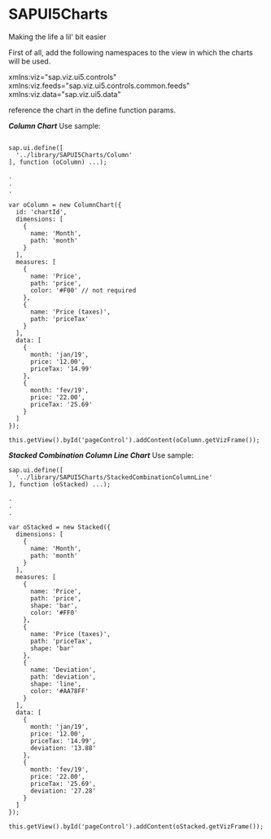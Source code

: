 # SAPUI5Charts
Making the life a lil' bit easier

First of all, add the following namespaces to the view in which the charts will be used.

xmlns:viz="sap.viz.ui5.controls" 
xmlns:viz.feeds="sap.viz.ui5.controls.common.feeds" 
xmlns:viz.data="sap.viz.ui5.data"

reference the chart in the define function params.

***Column Chart***
Use sample:

```

sap.ui.define([
  '../library/SAPUI5Charts/Column'
], function (oColumn) ...);

.
.
.

var oColumn = new ColumnChart({
  id: 'chartId',
  dimensions: [
    {
      name: 'Month',
      path: 'month'
    }
  ],
  measures: [
    {
      name: 'Price',
      path: 'price',
      color: '#F00' // not required
    },
    {
      name: 'Price (taxes)',
      path: 'priceTax'
    }
  ],
  data: [
    {
      month: 'jan/19',
      price: '12.00',
      priceTax: '14.99'
    },
    {
      month: 'fev/19',
      price: '22.00',
      priceTax: '25.69'
    }
  ]
});

this.getView().byId('pageControl').addContent(oColumn.getVizFrame());
```

***Stacked Combination Column Line Chart***
Use sample:

```
sap.ui.define([
  '../library/SAPUI5Charts/StackedCombinationColumnLine'
], function (oStacked) ...);

.
.
.

var oStacked = new Stacked({
  dimensions: [
    {
      name: 'Month',
      path: 'month'
    }
  ],
  measures: [
    {
      name: 'Price',
      path: 'price',
      shape: 'bar',
      color: '#FF0'
    },
    {
      name: 'Price (taxes)',
      path: 'priceTax',
      shape: 'bar'
    },
    {
      name: 'Deviation',
      path: 'deviation',
      shape: 'line',
      color: '#AA78FF'
    }
  ],
  data: [
    {
      month: 'jan/19',
      price: '12.00',
      priceTax: '14.99',
      deviation: '13.88'
    },
    {
      month: 'fev/19',
      price: '22.00',
      priceTax: '25.69',
      deviation: '27.28'
    }
  ]
});

this.getView().byId('pageControl').addContent(oStacked.getVizFrame());
```
